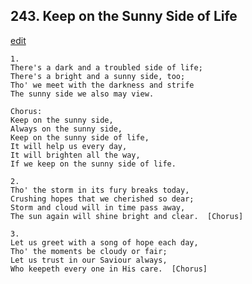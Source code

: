 
## 243.  Keep on the Sunny Side of Life
[edit](https://docs.google.com/document/d/1rdd7vfxG2HRysJhCRhYjPOWZJ_eB9BJK/edit?mode=html)



    1.
    There's a dark and a troubled side of life;
    There's a bright and a sunny side, too;
    Tho' we meet with the darkness and strife
    The sunny side we also may view.

    Chorus:
    Keep on the sunny side,
    Always on the sunny side,
    Keep on the sunny side of life,
    It will help us every day,
    It will brighten all the way,
    If we keep on the sunny side of life.

    2.
    Tho' the storm in its fury breaks today,
    Crushing hopes that we cherished so dear;
    Storm and cloud will in time pass away,
    The sun again will shine bright and clear.  [Chorus]

    3.
    Let us greet with a song of hope each day,
    Tho' the moments be cloudy or fair;
    Let us trust in our Saviour always,
    Who keepeth every one in His care.  [Chorus]
